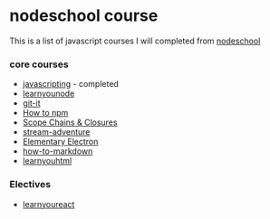 # nodeschool course

This is a list of javascript courses I will completed from [nodeschool](https://nodeschool.io/index.html)

### core courses

- [javascripting](https://www.github.com/sethvincent/javascripting) - completed
- [learnyounode](https://www.github.com/workshopper/learnyounode)
- [git-it](https://www.github.com/jlord/git-it-electron)
- [How to npm](https://github.com/workshopper/how-to-npm)
- [Scope Chains & Closures](https://www.github.com/jesstelford/scope-chains-closures)
- [stream-adventure](https://www.github.com/substack/stream-adventure)
- [Elementary Electron](https://www.github.com/maxogden/elementary-electron)
- [how-to-markdown](https://github.com/denysdovhan/how-to-markdown)
- [learnyouhtml](https://github.com/denysdovhan/learnyouhtml)

### Electives

- [learnyoureact](https://github.com/workshopper/learnyoureact)

